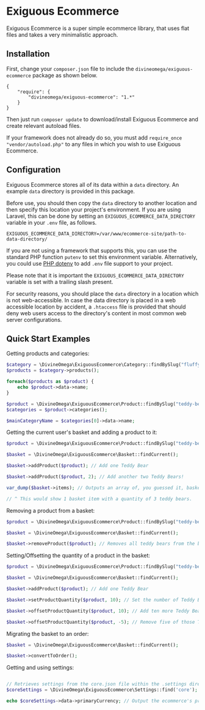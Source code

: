 # Exiguous Ecommerce

Exiguous Ecommerce is a super simple ecommerce library, that uses flat files and takes a very minimalistic approach.

## Installation

First, change your `composer.json` file to include the `divineomega/exiguous-ecommerce` package as shown below.

```
{
    "require": {
        "divineomega/exiguous-ecommerce": "1.*"
    }
}
```

Then just run `composer update` to download/install Exiguous Ecommerce and create relevant autoload files.

If your framework does not already do so, you must add `require_once "vendor/autoload.php"` to any files in which you wish to use Exiguous Ecommerce.

## Configuration

Exiguous Ecommerce stores all of its data within a `data` directory. An example `data` directory is provided in this package.

Before use, you should then copy the `data` directory to another location and then specify this location your project's environment.
If you are using Laravel, this can be done by setting an `EXIGUOUS_ECOMMERCE_DATA_DIRECTORY` variable in your `.env` file, as follows.

```
EXIGUOUS_ECOMMERCE_DATA_DIRECTORY=/var/www/ecommerce-site/path-to-data-directory/
```

If you are not using a framework that supports this, you can use the standard PHP function `putenv` to set this environment variable.
Alternatively, you could use [PHP dotenv](https://github.com/vlucas/phpdotenv) to add `.env` file support to your project.

Please note that it is important the `EXIGUOUS_ECOMMERCE_DATA_DIRECTORY` variable is set with a trailing slash present.

For security reasons, you should place the `data` directory in a location which is not web-accessible. In case the data directory is placed in
a web accessible location by accident, a `.htaccess` file is provided that should deny web users access to the directory's content in most
common web server configurations.

## Quick Start Examples

Getting products and categories:

```php
$category = \DivineOmega\ExiguousEcommerce\Category::findBySlug("fluffy-things");
$products = $category->products();

foreach($products as $product) {
    echo $product->data->name;
}
```

```php
$product = \DivineOmega\ExiguousEcommerce\Product::findBySlug("teddy-bear");
$categories = $product->categories();

$mainCategoryName = $categories[0]->data->name;
```

Getting the current user's basket and adding a product to it:

```php
$product = \DivineOmega\ExiguousEcommerce\Product::findBySlug("teddy-bear");

$basket = \DivineOmega\ExiguousEcommerce\Basket::findCurrent();

$basket->addProduct($product); // Add one Teddy Bear

$basket->addProduct($product, 2); // Add another two Teddy Bears!

var_dump($basket->items); // Outputs an array of, you guessed it, basket items! ^_^

// ^ This would show 1 basket item with a quantity of 3 teddy bears.

```

Removing a product from a basket:

```php
$product = \DivineOmega\ExiguousEcommerce\Product::findBySlug("teddy-bear");

$basket = \DivineOmega\ExiguousEcommerce\Basket::findCurrent();

$basket->removeProduct($product); // Removes all teddy bears from the basket
```

Setting/Offsetting the quantity of a product in the basket:

```php
$product = \DivineOmega\ExiguousEcommerce\Product::findBySlug("teddy-bear");

$basket = \DivineOmega\ExiguousEcommerce\Basket::findCurrent();

$basket->addProduct($product); // Add one Teddy Bear

$basket->setProductQuantity($product, 10); // Set the number of Teddy Bears in the basket to ten

$basket->offsetProductQuantity($product, 10); // Add ten more Teddy Bears

$basket->offsetProductQuantity($product, -5); // Remove five of those Teddy Bears
```

Migrating the basket to an order:

```php
$basket = \DivineOmega\ExiguousEcommerce\Basket::findCurrent();

$basket->convertToOrder();
```

Getting and using settings:

```php

// Retrieves settings from the core.json file within the .settings directory
$coreSettings = \DivineOmega\ExiguousEcommerce\Settings::find('core');

echo $coreSettings->data->primaryCurrency; // Output the ecommerce's primary currency setting

```
